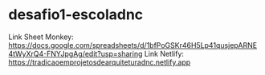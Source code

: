 # desafio1-escoladnc

Link Sheet Monkey: https://docs.google.com/spreadsheets/d/1bfPoGSKr46H5Lp41qusjepARNE4tWyXrQ4-FNYJpgAg/edit?usp=sharing
Link Netlify: https://tradicaoemprojetosdearquiteturadnc.netlify.app
